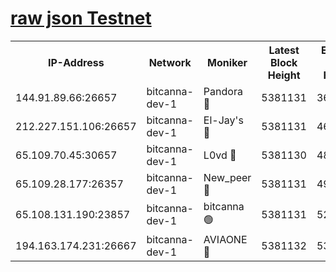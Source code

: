 [raw json Testnet](https://rpc-check.bcat.stavr.tech/bcat/rpc-bcat-result.json)
=


<table><tr><th>IP-Address</th><th>Network</th><th>Moniker</th><th>Latest Block Height</th><th>Earliest Block Height</th><th>Catching Up</th><th>Tx Index</th><th>Voting Power</th><th>Scan Time</th></tr><tr><td>144.91.89.66:26657</td><td>bitcanna-dev-1</td><td>Pandora 🔴</td><td>5381131</td><td>3675711</td><td>False</td><td>on</td><td>2091772</td><td>2023-12-06T10:33:45.440071595UTC</td></tr><tr><td>212.227.151.106:26657</td><td>bitcanna-dev-1</td><td>El-Jay's 🔴</td><td>5381131</td><td>4670391</td><td>False</td><td>on</td><td>2240570</td><td>2023-12-06T10:33:42.336057146UTC</td></tr><tr><td>65.109.70.45:30657</td><td>bitcanna-dev-1</td><td>L0vd 🔴</td><td>5381130</td><td>4828155</td><td>False</td><td>on</td><td>7920</td><td>2023-12-06T10:33:35.862576593UTC</td></tr><tr><td>65.109.28.177:26357</td><td>bitcanna-dev-1</td><td>New_peer 🔴</td><td>5381131</td><td>4952911</td><td>False</td><td>on</td><td>2237067</td><td>2023-12-06T10:33:42.722109552UTC</td></tr><tr><td>65.108.131.190:23857</td><td>bitcanna-dev-1</td><td>bitcanna 🟢</td><td>5381131</td><td>5281131</td><td>False</td><td>off</td><td>0</td><td>2023-12-06T10:33:43.144275055UTC</td></tr><tr><td>194.163.174.231:26667</td><td>bitcanna-dev-1</td><td>AVIAONE 🔴</td><td>5381132</td><td>5373971</td><td>False</td><td>on</td><td>1949865</td><td>2023-12-06T10:33:47.925211880UTC</td></tr></table>